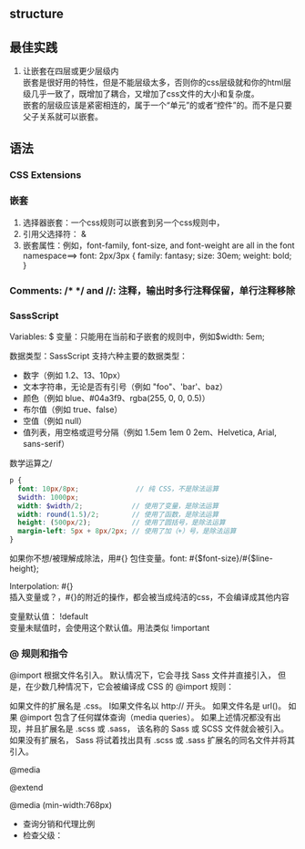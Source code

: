 ## structure

## 最佳实践
1. 让嵌套在四层或更少层级内  
嵌套是很好用的特性，但是不能层级太多，否则你的css层级就和你的html层级几乎一致了，既增加了耦合，又增加了css文件的大小和复杂度。   
嵌套的层级应该是紧密相连的，属于一个“单元”的或者“控件”的。而不是只要父子关系就可以嵌套。  


## 语法
### CSS Extensions
### 嵌套
1. 选择器嵌套：一个css规则可以嵌套到另一个css规则中，
2. 引用父选择符： &
3. 嵌套属性：例如，font-family, font-size, and font-weight are all in the font namespace==>
 font: 2px/3px {
    family: fantasy;
    size: 30em;
    weight: bold;
  }
  ###  Comments: /* */ and //: 注释，输出时多行注释保留，单行注释移除
  ### SassScript
  Variables: $  变量：只能用在当前和子嵌套的规则中，例如$width: 5em; 

  数据类型：SassScript 支持六种主要的数据类型：
- 数字（例如 1.2、13、10px）
- 文本字符串，无论是否有引号（例如 "foo"、'bar'、baz）
- 颜色（例如 blue、#04a3f9、rgba(255, 0, 0, 0.5)）
- 布尔值（例如 true、false）
- 空值（例如 null）
- 值列表，用空格或逗号分隔（例如 1.5em 1em 0 2em、Helvetica, Arial, sans-serif）

数学运算之/      
```scss
p {     
  font: 10px/8px;              // 纯 CSS，不是除法运算   
  $width: 1000px;
  width: $width/2;            // 使用了变量，是除法运算
  width: round(1.5)/2;        // 使用了函数，是除法运算
  height: (500px/2);          // 使用了圆括号，是除法运算
  margin-left: 5px + 8px/2px; // 使用了加（+）号，是除法运算
}
```
如果你不想/被理解成除法，用#{} 包住变量。font: #{$font-size}/#{$line-height};

Interpolation: #{}    
插入变量或？，#{}的附近的操作，都会被当成纯洁的css，不会编译成其他内容

变量默认值： !default  
变量未赋值时，会使用这个默认值。用法类似 !important

### @ 规则和指令

@import 根据文件名引入。 默认情况下，它会寻找 Sass 文件并直接引入， 但是，在少数几种情况下，它会被编译成 CSS 的 @import 规则：

如果文件的扩展名是 .css。
I如果文件名以 http:// 开头。
如果文件名是 url()。
如果 @import 包含了任何媒体查询（media queries）。
如果上述情况都没有出现，并且扩展名是 .scss 或 .sass， 该名称的 Sass 或 SCSS 文件就会被引入。 如果没有扩展名， Sass 将试着找出具有 .scss 或 .sass 扩展名的同名文件并将其引入。

@media

@extend

@media (min-width:768px)

- 查询分销和代理比例
- 检查父级：



